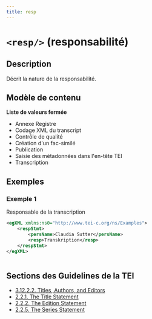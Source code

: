 ```yaml
---
title: resp
---
```




# `<resp/>` (responsabilité)

## Description

Décrit la nature de la responsabilité.

## Modèle de contenu



**Liste de valeurs fermée**

- Annexe Registre
- Codage XML du transcript
- Contrôle de qualité
- Création d'un fac-similé
- Publication
- Saisie des métadonnées dans l'en-tête TEI
- Transcription

## Exemples

### Exemple 1

Responsable de la transcription

```xml
<egXML xmlns:ns0="http://www.tei-c.org/ns/Examples">
    <respStmt>
        <persName>Claudia Sutter</persName>
        <resp>Transkription</resp>
    </respStmt>
</egXML>
               
```

## Sections des Guidelines de la TEI

- [3.12.2.2. Titles, Authors, and Editors](https://www.tei-c.org/release/doc/tei-p5-doc/en/html/CO.html#COBICOR)
- [2.2.1. The Title Statement](https://www.tei-c.org/release/doc/tei-p5-doc/en/html/HD.html#HD21)
- [2.2.2. The Edition Statement](https://www.tei-c.org/release/doc/tei-p5-doc/en/html/HD.html#HD22)
- [2.2.5. The Series Statement](https://www.tei-c.org/release/doc/tei-p5-doc/en/html/HD.html#HD26)